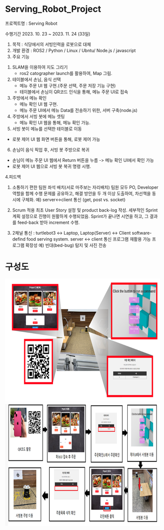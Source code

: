 # Serving_Robot_Project

프로젝트명 : Serving Robot
 
수행기간
 2023. 10. 23 ~ 2023. 11. 24 (33일)

1) 목적 : 식당에서의 서빙인력을 로봇으로 대체
2) 개발 환경 : ROS2 / Python / Linux / Ubntu/ Node.js / javascript
3) 주요 기능
 1. SLAM을 이용하여 지도 그리기
     - ros2 catographer launch를 활용하여, Map 그림.
 2. 테이블에서 손님, 음식 선택
    - 메뉴 주문 UI 웹 구현.(주문 선택, 주문 저장 기능 구현)
    - 테이블에서 손님이 QR코드 인식을 통해, 메뉴 주문 UI로 접속
 3. 주방에서 메뉴 확인
    - 메뉴 확인 UI 웹 구현.
    - 메뉴 주문 UI에서 메뉴 Data를 전송하기 위한, 서버 구축(node.js)
 4. 주방에서 서빙 봇에 메뉴 셋팅
    - 메뉴 확인 UI 웹을 통해, 메뉴 확인 가능.
 5. 서빙 봇이 메뉴를 선택한 테이블로 이동
   - 로봇 제어 UI 웹 화면 버튼을 통해, 로봇 제어 가능
 6. 손님이 음식 픽업 후, 서빙 봇 주방으로 복귀
   - 손님이 메뉴 주문 UI 웹에서 Return 버튼을 누름 -> 메뉴 확인 UI에서 확인 가능
   - 로봇 제어 UI 웹으로 서빙 봇 복귀 명령 시행.

4.피드백

1. 소통하기 편한 팀원 좌석 배치(서로 마주보는 자리배치)
팀원 모두 PO, Developer 역할을 함께 수행
문제를 공유하고, 해결 방안을 두 개 이상 도출하여, 차선책을 동시에 구체화.
예) server↔client 통신 (get, post vs. socket)

2. Scrum 적용
최초 User Story 설정 및 product back-log 작성.
세부적인 Sprint 계획 설정으로 진행이 원활하게 수행되었음.
Sprint가 끝나면 시연을 하고, 그 결과를 feed-back 받아 increment 수행.

3. 2채널 통신 : turtlebot3 ↔ Laptop, Laptop(Server) ↔ Client
software-defind food serving system.
server ↔ client 통신 프로그램  재활용 가능 
프로그램 확장성 예) 빈대(bed-bug) 탐지 및 사진 전송


# 구성도
<img src="KakaoTalk_20231114_105324886.png"  width="800" height="400">
<img src="캡처.PNG"  width="800" height="400">
